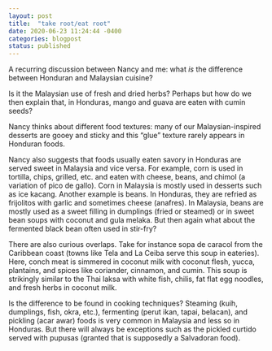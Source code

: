 ```yaml
---
layout: post
title:  "take root/eat root"
date: 2020-06-23 11:24:44 -0400
categories: blogpost
status: published
---
```

A recurring discussion between Nancy and me: what *is* the difference between Honduran and Malaysian cuisine? 

Is it the Malaysian use of fresh and dried herbs? Perhaps but how do we then explain that, in Honduras, mango and guava are eaten with cumin seeds? 

Nancy thinks about different food textures: many of our Malaysian-inspired desserts are gooey and sticky and this “glue” texture rarely appears in Honduran foods. 

Nancy also suggests that foods usually eaten savory in Honduras are served sweet in Malaysia and vice versa. For example, corn is used in tortilla, chips, grilled, etc. and eaten with cheese, beans, and chimol (a variation of pico de gallo). Corn in Malaysia is mostly used in desserts such as ice kacang. Another example is beans. In Honduras, they are refried as frijolitos with garlic and sometimes cheese (anafres). In Malaysia, beans are mostly used as a sweet filling in dumplings (fried or steamed) or in sweet bean soups with coconut and gula melaka. But then again what about the fermented black bean often used in stir-fry?

There are also curious overlaps. Take for instance sopa de caracol from the Caribbean coast (towns like Tela and La Ceiba serve this soup in eateries). Here, conch meat is simmered in coconut milk with coconut flesh, yucca, plantains, and spices like coriander, cinnamon, and cumin. This soup is strikingly similar to the Thai laksa with white fish, chilis, fat flat egg noodles, and fresh herbs in coconut milk. 

Is the difference to be found in cooking techniques? Steaming (kuih, dumplings, fish, okra, etc.), fermenting (perut ikan, tapai, belacan), and pickling (acar awar) foods is very common in Malaysia and less so in Honduras. But there will always be exceptions such as the pickled curtido served with pupusas (granted that is supposedly a Salvadoran food).
